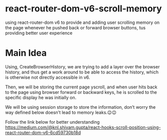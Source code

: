 # react-router-dom-v6-scroll-memory
using react-router-dom v6 to provide and adding user scrolling memory on the page whenever he pushed back or forward browser buttons, tus providing better user experience

# Main Idea
Using, CreateBrowserHistory, we are trying to add a layer over the browser history, and thus get a work around to be able to access the history, which is otherwise not directly accessible in v6.

Then, we will be storing the current page yscroll, and when user hits back to the page using browser forward or backward keys, he is scrolled to the specific display he was initially on.

We will be using session storage to store the information, don’t worry the way defined below doesn’t lead to memory leaks.😉😉


Follow the link below for better understanding 
https://medium.com/@knl.shivam.gupta/react-hooks-scroll-position-using-react-router-dom-v6-6cd59730b18d

